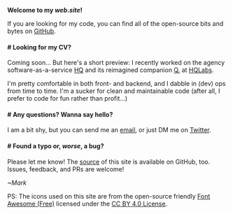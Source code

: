 **Welcome to my _web.site_!**

If you are looking for my code, you can find all of the open-source bits and bytes on [GitHub](https://github.com/MarkTiedemann).

#### # Looking for my CV?

Coming soon... But here's a short preview: I recently worked on the agency software-as-a-service [HQ](https://hellohq.io) and its reimagined companion [Q.](https://meetq.ai) at [HQLabs](https://hqlabs.com/).

I'm pretty comfortable in both front- and backend, and I dabble in (dev) ops from time to time. I'm a sucker for clean and maintainable code (after all, I prefer to code for fun rather than profit...)

#### # Any questions? Wanna say hello?

I am a bit shy, but you can send me an [email](mailto:www.marktiedemann@gmail.com), or just DM me on [Twitter](https://twitter.com/MarkTiedemannDE).

#### # Found a typo or, _worse_, a bug?

Please let me know! The [source](https://github.com/marktiedemann/marktiedemann.github.io) of this site is available on GitHub, too. Issues, feedback, and PRs are welcome!

_~Mark_

PS: The icons used on this site are from the open-source friendly [Font Awesome (Free)](https://fontawesome.com/free) licensed under the [CC BY 4.0 License](https://creativecommons.org/licenses/by/4.0/).
